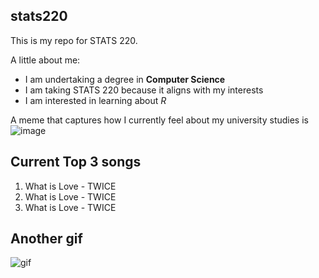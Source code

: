 ## stats220

This is my repo for STATS 220. 

A little about me:
- I am undertaking a degree in **Computer Science**
- I am taking STATS 220 because it aligns with my interests
- I am interested in learning about *R*

A meme that captures how I currently feel about my university studies is\
![image](https://media3.giphy.com/media/v1.Y2lkPTc5MGI3NjExbTJpazYwcGc5end2Y3U5cWJoNzJ4YjByZXp2YzlyeTBhbWRjamFmbCZlcD12MV9pbnRlcm5hbF9naWZfYnlfaWQmY3Q9Zw/10tytwcRXOipWw/giphy.gif)

## Current Top 3 songs
1. What is Love - TWICE
2. What is Love - TWICE
3. What is Love - TWICE

## Another gif

![gif](https://media1.giphy.com/media/v1.Y2lkPTc5MGI3NjExZjFlbzhrZzltcGY4ODg2amt0aGZ2OWZsYTV0eGhlYWY0emhmNjRwbSZlcD12MV9pbnRlcm5hbF9naWZfYnlfaWQmY3Q9Zw/ji6zzUZwNIuLS/giphy.gif)






